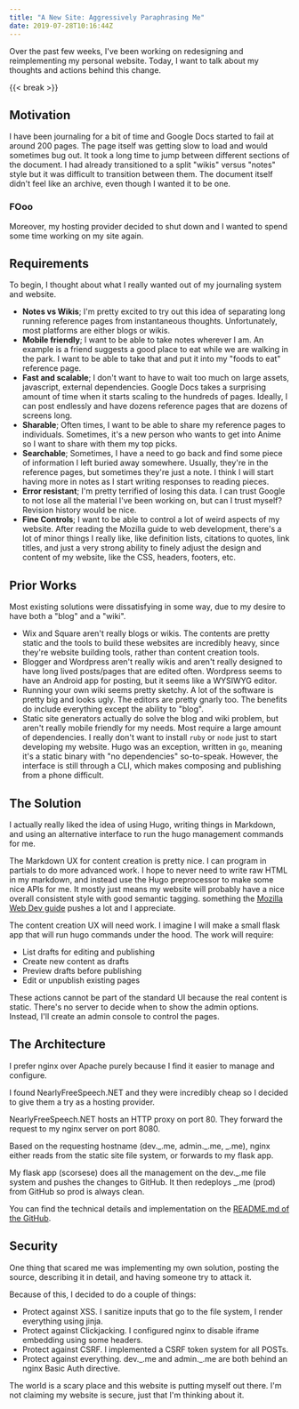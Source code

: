 ```yaml
---
title: "A New Site: Aggressively Paraphrasing Me"
date: 2019-07-28T10:16:44Z
---
```


Over the past few weeks, I've been working on redesigning and reimplementing my personal website.  Today, I want to talk about my thoughts and actions behind this change.

{{< break >}}

## Motivation

I have been journaling for a bit of time and Google Docs started to fail at around 200 pages.  The page itself was getting slow to load and would sometimes bug out.  It took a long time to jump between different sections of the document.  I had already transitioned to a split "wikis" versus "notes" style but it was difficult to transition between them.  The document itself didn't feel like an archive, even though I wanted it to be one.
### FOoo
Moreover, my hosting provider decided to shut down and I wanted to spend some time working on my site again.

## Requirements

To begin, I thought about what I really wanted out of my journaling system and website.

* **Notes vs Wikis**; I'm pretty excited to try out this idea of separating long running reference pages from instantaneous thoughts.  Unfortunately, most platforms are either blogs or wikis.
* **Mobile friendly**; I want to be able to take notes wherever I am.  An example is a friend suggests a good place to eat while we are walking in the park.  I want to be able to take that and put it into my "foods to eat" reference page.
* **Fast and scalable**; I don't want to have to wait too much on large assets, javascript, external dependencies.  Google Docs takes a surprising amount of time when it starts scaling to the hundreds of pages.  Ideally, I can post endlessly and have dozens reference pages that are dozens of screens long.
* **Sharable**; Often times, I want to be able to share my reference pages to individuals.  Sometimes, it's a new person who wants to get into Anime so I want to share with them my top picks.
* **Searchable**; Sometimes, I have a need to go back and find some piece of information I left buried away somewhere.  Usually, they're in the reference pages, but sometimes they're just a note.  I think I will start having more in notes as I start writing responses to reading pieces.
* **Error resistant**; I'm pretty terrified of losing this data.  I can trust Google to not lose all the material I've been working on, but can I trust myself?  Revision history would be nice.
* **Fine Controls**; I want to be able to control a lot of weird aspects of my website.  After reading the Mozilla guide to web development, there's a lot of minor things I really like, like definition lists, citations to quotes, link titles, and just a very strong ability to finely adjust the design and content of my website, like the CSS, headers, footers, etc.

## Prior Works

Most existing solutions were dissatisfying in some way, due to my desire to have both a "blog" and a "wiki".

* Wix and Square aren't really blogs or wikis.  The contents are pretty static and the tools to build these websites are incredibly heavy, since they're website building tools, rather than content creation tools.
* Blogger and Wordpress aren't really wikis and aren't really designed to have long lived posts/pages that are edited often.  Wordpress seems to have an Android app for posting, but it seems like a WYSIWYG editor.
* Running your own wiki seems pretty sketchy.  A lot of the software is pretty big and looks ugly.  The editors are pretty gnarly too.  The benefits do include everything except the ability to "blog".
* Static site generators actually do solve the blog and wiki problem, but aren't really mobile friendly for my needs.  Most require a large amount of dependencies.  I really don't want to install `ruby` or `node` just to start developing my website.  Hugo was an exception, written in `go`, meaning it's a static binary with "no dependencies" so-to-speak.  However, the interface is still through a CLI, which makes composing and publishing from a phone difficult.

## The Solution

I actually really liked the idea of using Hugo, writing things in Markdown, and using an alternative interface to run the hugo management commands for me.

The Markdown UX for content creation is pretty nice.  I can program in partials to do more advanced work.  I hope to never need to write raw HTML in my markdown, and instead use the Hugo preprocessor to make some nice APIs for me.  It mostly just means my website will probably have a nice overall consistent style with good semantic tagging. something the [Mozilla Web Dev guide](https://developer.mozilla.org/en-US/docs/Learn/HTML) pushes a lot and I appreciate.

The content creation UX will need work.  I imagine I will make a small flask app that will run hugo commands under the hood.  The work will require:

* List drafts for editing and publishing
* Create new content as drafts
* Preview drafts before publishing
* Edit or unpublish existing pages

These actions cannot be part of the standard UI because the real content is static.  There's no server to decide when to show the admin options.  Instead, I'll create an admin console to control the pages.

## The Architecture

I prefer nginx over Apache purely because I find it easier to manage and configure.

I found NearlyFreeSpeech.NET and they were incredibly cheap so I decided to give them a try as a hosting provider.

NearlyFreeSpeech.NET hosts an HTTP proxy on port 80.  They forward the request to my nginx server on port 8080.

Based on the requesting hostname (dev.\_.me, admin.\_.me, \_.me), nginx either reads from the static site file system, or forwards to my flask app.

My flask app (scorsese) does all the management on the dev.\_.me file system and pushes the changes to GitHub.  It then redeploys \_.me (prod) from GitHub so prod is always clean.

You can find the technical details and implementation on the [README.md of the GitHub](https://github.com/nguyenmp/aggressivelyparaphrasing.me).

## Security

One thing that scared me was implementing my own solution, posting the source, describing it in detail, and having someone try to attack it.

Because of this, I decided to do a couple of things:

* Protect against XSS.  I sanitize inputs that go to the file system, I render everything using jinja.
* Protect against Clickjacking.  I configured nginx to disable iframe embedding using some headers.
* Protect against CSRF.  I implemented a CSRF token system for all POSTs.
* Protect against everything.  dev.\_.me and admin.\_.me are both behind an nginx Basic Auth directive.

The world is a scary place and this website is putting myself out there.  I'm not claiming my website is secure, just that I'm thinking about it.
